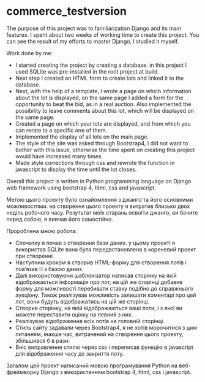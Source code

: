 # commerce_testversion

The purpose of this project was to familiarization Django and its main features. I spent about two weeks of working time to create this project.
You can see the result of my efforts to master Django, I studied it myself. 


Work done by me:
- I started creating the project by creating a database. in this project I used SQLite was pre-installed in the root project at build.
- Next step I created an HTML form to create lots and linked it to the database.
- Next, with the help of a template, I wrote a page on which information about the lot is displayed, on the same page I added a form for the opportunity to beat the bid, as in a real auction. Also implemented the possibility to leave comments about this lot, which will be displayed on the same page.
- Created a page on which your lots are displayed, and from which you can rerate to a specific one of them.
- Implemented the display of all lots on the main page.
- The style of the site was asked through Bootstrap4, I did not want to bother with this issue, otherwise the time spent on creating this project would have increased many times.
- Made style corrections through css and rewrote the function in javascript to display the time until the lot closes.

Overall this project is written in Python programming language on Django web framework using bootstrap 4, html, css and javascript.




Метою цього проекту було ознайомлення з джанго та його основними можливостями. на створення цього проекту я витратив близько двох неділь робочого часу. 
Резутьтат моїх старань освоїти джанго, ви бачите перед собою, я вивчав його самостійно. 

Пророблена мною робота:
- Спочатку я почав з створення бази даних. у цьому проекті я використав SQLite вона була передвстановлена в кореневий проект при створенні.
- Наступним кроком я створив HTML-форму для створення лотів і пов’язав її з базою даних.
- Далі використовуючи шаблонізатор написав сторінку на якій відображається інформація про лот, на цій же сторінці добавив форму для можливості перебивати ставку подібно до справжнього аукціону. Також реалізував можливість залишати коментарі про цей лот, вони будуть відображатись на цій же сторінці.
- Cтворив сторінку, на якій відображаються ваші лоти, і з якої ви можете переставити оцінку на певний з них.
- Реалізував відображення всіх лотів на головній сторінці.
- Стиль сайту задавали через Bootstrap4, я не хотів морочитися з цим питанням, інакше час, витрачений на створення цього проекту, збільшився б в рази.
- Вніс виправлення стилю через css і переписав функцію в javascript для відображення часу до закриття лоту.

Загалом цей проект написаний мовою програмування Python на веб-фреймворку Django з використанням bootstrap 4, html, css і javascript.
